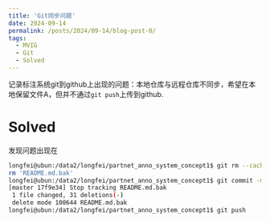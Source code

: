 ```yaml
---
title: 'Git同步问题'
date: 2024-09-14
permalink: /posts/2024/09-14/blog-post-0/
tags:
  - MVIG
  - Git
  - Solved
---
```


记录标注系统git到github上出现的问题：本地仓库与远程仓库不同步，希望在本地保留文件A，但并不通过```git push```上传到github.

Solved
======
发现问题出现在
```bash
longfei@ubun:/data2/longfei/partnet_anno_system_concept1$ git rm --cached README.md.bak
rm 'README.md.bak'
longfei@ubun:/data2/longfei/partnet_anno_system_concept1$ git commit -m "Stop tracking README.md.bak"
[master 17f9e34] Stop tracking README.md.bak
 1 file changed, 31 deletions(-)
 delete mode 100644 README.md.bak
longfei@ubun:/data2/longfei/partnet_anno_system_concept1$ git push
```
